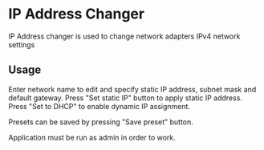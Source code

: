 # IP Address Changer

IP Address changer is used to change network adapters IPv4 network settings

## Usage

Enter network name to edit and specify static IP address, subnet mask and default gateway. Press "Set static IP" button to apply static IP address. Press "Set to DHCP" to enable dynamic IP assignment.

Presets can be saved by pressing "Save preset" button.

Application must be run as admin in order to work.
